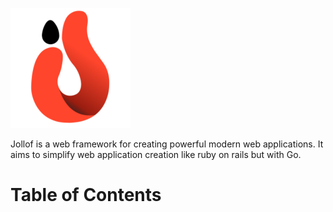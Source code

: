 ![jollof logo](https://raw.githubusercontent.com/paingha/jollof/master/jollof-logo.png)

Jollof is a web framework for creating powerful modern web applications. It aims to simplify web application creation like ruby on rails but with Go.


# Table of Contents